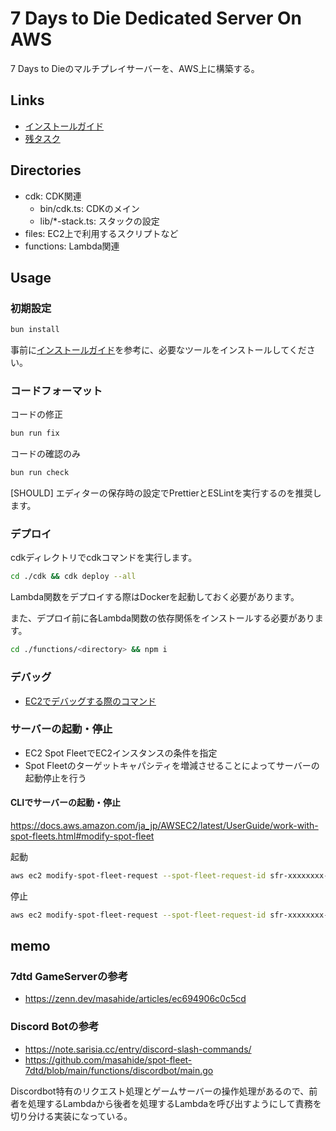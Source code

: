 # 7 Days to Die Dedicated Server On AWS

7 Days to Dieのマルチプレイサーバーを、AWS上に構築する。

## Links

- [インストールガイド](./doc/INSTALLATION.md)
- [残タスク](./doc/TASKS.md)

## Directories

- cdk: CDK関連
  - bin/cdk.ts: CDKのメイン
  - lib/\*-stack.ts: スタックの設定
- files: EC2上で利用するスクリプトなど
- functions: Lambda関連

## Usage

### 初期設定

```sh
bun install
```

事前に[インストールガイド](./doc/INSTALLATION.md)を参考に、必要なツールをインストールしてください。

### コードフォーマット

コードの修正

```sh
bun run fix
```

コードの確認のみ

```sh
bun run check
```

[SHOULD] エディターの保存時の設定でPrettierとESLintを実行するのを推奨します。

### デプロイ

cdkディレクトリでcdkコマンドを実行します。

```sh
cd ./cdk && cdk deploy --all
```

Lambda関数をデプロイする際はDockerを起動しておく必要があります。

また、デプロイ前に各Lambda関数の依存関係をインストールする必要があります。

```sh
cd ./functions/<directory> && npm i
```

### デバッグ

- [EC2でデバッグする際のコマンド](./doc/EC2_DEBUG_COMMANDS.md)

### サーバーの起動・停止

- EC2 Spot FleetでEC2インスタンスの条件を指定
- Spot Fleetのターゲットキャパシティを増減させることによってサーバーの起動停止を行う

#### CLIでサーバーの起動・停止

https://docs.aws.amazon.com/ja_jp/AWSEC2/latest/UserGuide/work-with-spot-fleets.html#modify-spot-fleet

起動

```sh
aws ec2 modify-spot-fleet-request --spot-fleet-request-id sfr-xxxxxxxx-xxxx-xxxx-xxxx-xxxxxxxxxxxx --target-capacity 1
```

停止

```sh
aws ec2 modify-spot-fleet-request --spot-fleet-request-id sfr-xxxxxxxx-xxxx-xxxx-xxxx-xxxxxxxxxxxx --target-capacity 0
```

## memo

### 7dtd GameServerの参考

- https://zenn.dev/masahide/articles/ec694906c0c5cd

### Discord Botの参考

- https://note.sarisia.cc/entry/discord-slash-commands/
- https://github.com/masahide/spot-fleet-7dtd/blob/main/functions/discordbot/main.go

Discordbot特有のリクエスト処理とゲームサーバーの操作処理があるので、前者を処理するLambdaから後者を処理するLambdaを呼び出すようにして責務を切り分ける実装になっている。
